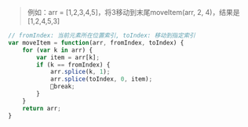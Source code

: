 
> 例如：arr = [1,2,3,4,5]，将3移动到末尾moveItem(arr, 2, 4)，结果是[1,2,4,5,3]

```js
// fromIndex: 当前元素所在位置索引, toIndex: 移动到指定索引
var moveItem = function(arr, fromIndex, toIndex) {
    for (var k in arr) {
        var item = arr[k];
        if (k == fromIndex) {
            arr.splice(k, 1);
            arr.splice(toIndex, 0, item);
            break;
        }
    }
    return arr;
}
```
